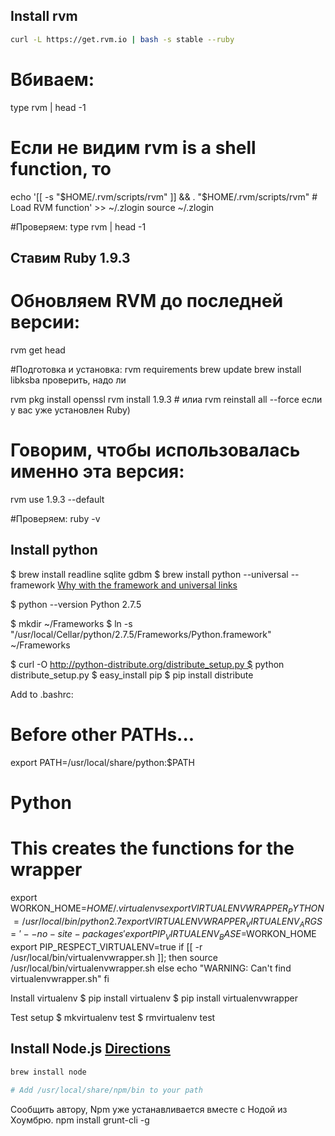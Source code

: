 Install rvm
-------------
```bash
curl -L https://get.rvm.io | bash -s stable --ruby
```

# Вбиваем:
type rvm | head -1

# Если не видим rvm is a shell function, то
echo '[[ -s "$HOME/.rvm/scripts/rvm" ]] && . "$HOME/.rvm/scripts/rvm" # Load RVM function' >> ~/.zlogin
source ~/.zlogin

#Проверяем: 
type rvm | head -1


Ставим Ruby 1.9.3
-------------
# Обновляем RVM до последней версии:
rvm get head

#Подготовка и установка:
rvm requirements
brew update
brew install libksba проверить, надо ли


rvm pkg install openssl
rvm install 1.9.3 # илиa rvm reinstall all --force если у вас уже установлен Ruby)


# Говорим, чтобы использовалась именно эта версия:
rvm use 1.9.3 --default

#Проверяем:
ruby -v




Install python
------------
$ brew install readline sqlite gdbm
$ brew install python --universal --framework
[Why with the framework and universal links](http://www.thisisthegreenroom.com/2011/installing-python-numpy-scipy-matplotlib-and-ipython-on-lion/#python)

$ python --version
Python 2.7.5


$ mkdir ~/Frameworks
$ ln -s "/usr/local/Cellar/python/2.7.5/Frameworks/Python.framework" ~/Frameworks

$ curl -O http://python-distribute.org/distribute_setup.py $ python distribute_setup.py $ easy_install pip
$ pip install distribute



Add to .bashrc:
# Before other PATHs...
export PATH=/usr/local/share/python:$PATH

# Python
# This creates the functions for the wrapper
export WORKON_HOME=$HOME/.virtualenvs
export VIRTUALENVWRAPPER_PYTHON=/usr/local/bin/python2.7
export VIRTUALENVWRAPPER_VIRTUALENV_ARGS='--no-site-packages'
export PIP_VIRTUALENV_BASE=$WORKON_HOME
export PIP_RESPECT_VIRTUALENV=true
if [[ -r /usr/local/bin/virtualenvwrapper.sh ]]; then
    source /usr/local/bin/virtualenvwrapper.sh
else
    echo "WARNING: Can't find virtualenvwrapper.sh"
fi

Install virtualenv
$ pip install virtualenv 
$ pip install virtualenvwrapper

Test setup
$ mkvirtualenv test 
$ rmvirtualenv test





Install Node.js [Directions](http://shapeshed.com/setting-up-nodejs-and-npm-on-mac-osx/)
------------------------
```bash
brew install node

# Add /usr/local/share/npm/bin to your path
```
Сообщить автору, Npm уже устанавливается вместе с Нодой из Хоумбрю.
 npm install grunt-cli -g
